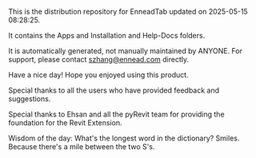 This is the distribution repository for EnneadTab updated on 2025-05-15 08:28:25.

It contains the Apps and Installation and Help-Docs folders.

It is automatically generated, not manually maintained by ANYONE.
For support, please contact szhang@ennead.com directly.

Have a nice day! Hope you enjoyed using this product.

Special thanks to all the users who have provided feedback and suggestions.

Special thanks to Ehsan and all the pyRevit team for providing the foundation for the Revit Extension.



Wisdom of the day:
What's the longest word in the dictionary? Smiles. Because there's a mile between the two S's.
